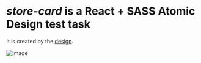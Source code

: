 # ***store-card*** is a React + SASS Atomic Design test task

It is created by the [design](https://www.figma.com/file/NLnVdDJBtI2VpLXIDbYxxv/Test-task?node-id=0%3A1).

![image](https://user-images.githubusercontent.com/31629500/149414945-0e376838-551d-417c-9e91-cb8d806fd996.png)

